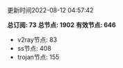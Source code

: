 更新时间2022-08-12 04:57:42

**总订阅: 73**
**总节点: 1902**
**有效节点: 646**
- v2ray节点: 83
- ss节点: 408
- trojan节点: 155
